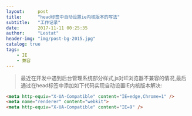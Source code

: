 ```yaml
---
layout:     post
title:      "head标签中自动设置ie内核版本的写法"
subtitle:   "工作记录"
date:       2017-11-11 00:25:35
author:     "Lestat"
header-img: "img/post-bg-2015.jpg"
catalog: true
tags:
    - IE
    - 兼容
---
```



> 最近在开发中遇到后台管理系统部分样式,js对IE浏览器不兼容的情况,最后通过在head标签中添加如下代码实现自动设置IE内核版本解决:  

```html
<meta http-equiv="X-UA-Compatible" content="IE=edge,Chrome=1" />
<meta name="renderer" content="webkit">
<meta http-equiv="X-UA-Compatible" content="IE=9" />
```
